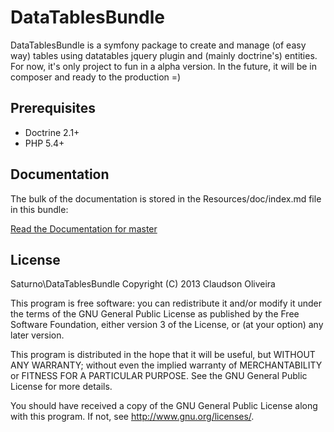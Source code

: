 DataTablesBundle
==========================================

DataTablesBundle is a symfony package to create and manage (of easy way) tables using datatables jquery plugin and (mainly doctrine's) entities. 
For now, it's only project to fun in a alpha version. In the future, it will be in composer and ready to the production =) 

Prerequisites
----------------------------------
- Doctrine 2.1+ 
- PHP 5.4+ 


Documentation
-----------------------------------
The bulk of the documentation is stored in the Resources/doc/index.md file in this bundle:

[Read the Documentation for master](./tree/master/DataTablesBundle/Resources/doc/index.md)

License
-----------------------------------

Saturno\DataTablesBundle Copyright (C) 2013 Claudson Oliveira

This program is free software: you can redistribute it and/or modify it under the terms of the GNU General Public License as published by the Free Software Foundation, either version 3 of the License, or (at your option) any later version.

This program is distributed in the hope that it will be useful, but WITHOUT ANY WARRANTY; without even the implied warranty of MERCHANTABILITY or FITNESS FOR A PARTICULAR PURPOSE. See the GNU General Public License for more details.

You should have received a copy of the GNU General Public License along with this program. If not, see http://www.gnu.org/licenses/.